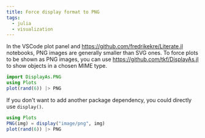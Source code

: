 ```yaml
---
title: Force display format to PNG
tags:
  - julia
  - visualization
---
```


In the VSCode plot panel and https://github.com/fredrikekre/Literate.jl notebooks, PNG images are generally smaller than SVG ones. To force plots to be shown as PNG images, you can use https://github.com/tkf/DisplayAs.jl to show objects in a chosen MIME type.

```julia
import DisplayAs.PNG
using Plots
plot(rand(6)) |> PNG
```

If you don't want to add another package dependency, you could directly use `display()`.

```julia
using Plots
PNG(img) = display("image/png", img)
plot(rand(6)) |> PNG
```

